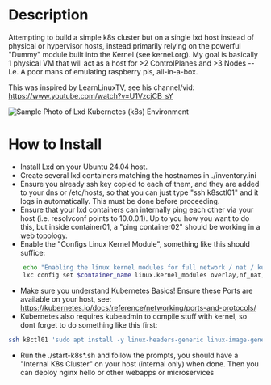 # Description

Attempting to build a simple k8s cluster but on a single lxd host instead of physical or hypervisor hosts, instead primarily relying on the powerful "Dummy" module built into the Kernel (see kernel.org). My goal is basically 1 physical VM that will act as a host for >2 ControlPlanes and >3 Nodes -- I.e. A poor mans of emulating raspberry pis, all-in-a-box.

This was inspired by LearnLinuxTV, see his channel/vid: https://www.youtube.com/watch?v=U1VzcjCB_sY

![Sample Photo of Lxd Kubernetes (k8s) Environment](https://github.com/user-attachments/assets/7b758110-0f8b-466c-b2cc-26072c171598 "A sample photo of the lxd environment running kuberenetes (k8s)")

# How to Install

* Install Lxd on your Ubuntu 24.04 host.
* Create several lxd containers matching the hostnames in ./inventory.ini
* Ensure you already ssh key copied to each of them, and they are added to your dns or /etc/hosts, so that you can just type "ssh k8sctl01" and it logs in automatically. This must be done before proceeding.
* Ensure that your lxd containers can internally ping each other via your host (i.e. resolvconf points to 10.0.0.1). Up to you how you want to do this, but inside container01, a "ping container02" should be working in a web topology.
* Enable the "Configs Linux Kernel Module", something like this should suffice:
```bash
    echo "Enabling the linux kernel modules for full network / nat / kubernetes capability..."
    lxc config set $container_name linux.kernel_modules overlay,nf_nat,ip_tables,ip6_tables,netlink_diag,br_netfilter
```
* Make sure you understand Kubernetes Basics! Ensure these Ports are available on your host, see: https://kubernetes.io/docs/reference/networking/ports-and-protocols/
* Kubernetes also requires kubeadmin to compile stuff with kernel, so dont forget to do something like this first:
```bash
ssh k8ctl01 'sudo apt install -y linux-headers-generic linux-image-generic' ; ssh k8ctl02 'sudo apt install -y linux-headers-generic linux-image-generic' ; 
```
* Run the ./start-k8s*.sh and follow the prompts, you should have a "Internal K8s Cluster" on your host (internal only) when done. Then you can deploy nginx hello or other webapps or microservices

